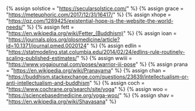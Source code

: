 {%    assign solstice = "https://secularsolstice.com/"		%}
{%    assign grace = "https://meteuphoric.com/2017/12/31/16417/"	%}
{%    assign xhope = "https://qz.com/1289425/existential-hope-is-the-website-the-world-needs/"		%}
{%		assign fett = "https://en.wikipedia.org/wiki/Fetter_(Buddhism)"		%}
{%		assign ioan = "https://journals.plos.org/plosmedicine/article?id=10.1371/journal.pmed.0020124"		%}
{%		assign edlin = "https://statmodeling.stat.columbia.edu/2014/02/24/edlins-rule-routinely-scaling-published-estimates/"	%}
{%		assign wwiii = "https://www.yogajournal.com/poses/warrior-iii-pose"		%}
{%		assign prana = "https://en.wikipedia.org/wiki/Pranayama"		%}
{%		assign chan = "https://buddhism.stackexchange.com/questions/23639/intellectualism-or-anti-intellectualism-and-buddhism"	%}
{%		assign coch = "https://www.cochrane.org/search/site/yoga"		%}
{%		assign woo = "https://sciencebasedmedicine.org/yoga-woo/"		%}
{%		assign shav = "https://en.wikipedia.org/wiki/Shavasana"			%}